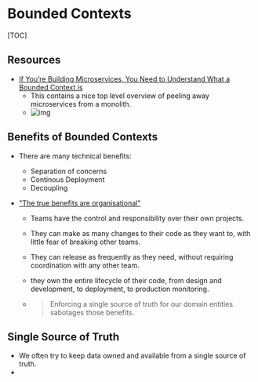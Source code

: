 # Bounded Contexts

[TOC]

## Resources

- [If You’re Building Microservices, You Need to Understand What a Bounded Context is](https://medium.datadriveninvestor.com/if-youre-building-microservices-you-need-to-understand-what-a-bounded-context-is-30cbe51d5085)
  - This contains a nice top level overview of peeling away microservices from a monolith.
  - ![img](https://miro.medium.com/max/1400/1*r2Y9wky92C4zgzzAC9_IvQ.png)

## Benefits of Bounded Contexts

- There are many technical benefits:

  - Separation of concerns
  - Continous Deployment
  - Decoupling

- ["The true benefits are organisational"](https://betterprogramming.pub/the-truth-about-your-source-of-truth-a1eb833c2d70)

  - Teams have the control and responsibility over their own projects.

  - They can make as many changes to their code as they want to, with little fear of breaking other teams.

  - They can release as frequently as they need, without requiring coordination with any other team. 

  - they own the entire lifecycle of their code, from design and development, to deployment, to production monitoring.

  - > Enforcing a single source of truth for our domain entities sabotages those benefits.

## Single Source of Truth

- We often try to keep data owned and available from a single source of truth.
- 